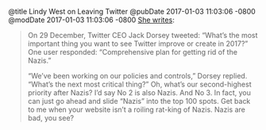 @title Lindy West on Leaving Twitter
@pubDate 2017-01-03 11:03:06 -0800
@modDate 2017-01-03 11:03:06 -0800
<a href="https://www.theguardian.com/commentisfree/2017/jan/03/ive-left-twitter-unusable-anyone-but-trolls-robots-dictators-lindy-west">She writes</a>:

>On 29 December, Twitter CEO Jack Dorsey tweeted: “What’s the most important thing you want to see Twitter improve or create in 2017?” One user responded: “Comprehensive plan for getting rid of the Nazis.”
>
>“We’ve been working on our policies and controls,” Dorsey replied. “What’s the next most critical thing?” Oh, what’s our second-highest priority after Nazis? I’d say No 2 is also Nazis. And No 3. In fact, you can just go ahead and slide “Nazis” into the top 100 spots. Get back to me when your website isn’t a roiling rat-king of Nazis. Nazis are bad, you see?
